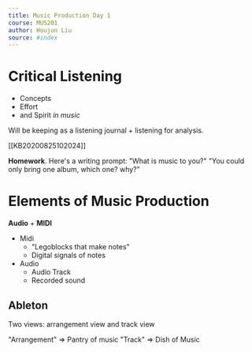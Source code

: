 ```yaml
---
title: Music Production Day 1
course: MUS201
author: Houjun Liu
source: #index
---
```


# Critical Listening
- Concepts
- Effort
- and Spirit _in music_

Will be keeping as a listening journal + listening for analysis.

[[KB20200825102024]]

**Homework**. Here's a writing prompt: "What is music to you?" "You could only bring one album, which one? why?"


# Elements of Music Production

**Audio** + **MIDI**

- Midi 
    - "Legoblocks that make notes"
    - Digital signals of notes
- Audio
    - Audio Track
    - Recorded sound

## Ableton
Two views: arrangement view and track view

"Arrangement" => Pantry of music
"Track" => Dish of Music

